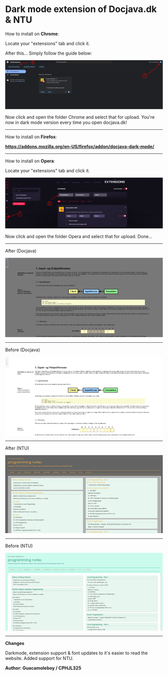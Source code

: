 # Dark mode extension of Docjava.dk & NTU

How to install on **Chrome**:

Locate your "extensions" tab and click it.

After this... Simply follow the guide below:

![Visuals](/images/how-to.jpg)

Now click and open the folder Chrome and select that for upload. 
You're now in dark mode version every time you open docjava.dk!

_________________________________________

How to install on **Firefox**:

**https://addons.mozilla.org/en-US/firefox/addon/docjava-dark-mode/**

_________________________________________

How to install on **Opera**:

Locate your "extensions" tab and click it.

![Visuals](/images/opera.jpg)

Now click and open the folder Opera and select that for upload. 
Done...

_________________________________________

After (Docjava)

![Visuals](/images/after.jpg)

_________________________________________

Before (Docjava)

![Visuals](/images/before.jpg)

_________________________________________

After (NTU)

![Visuals](/images/2.jpg)

_________________________________________

Before (NTU)

![Visuals](/images/1.jpg)

_________________________________________

**Changes**

Darkmode, extension support & font updates to it's easier to read the website.
Added support for NTU.

**Author: Guacamoleboy / CPHJL325**
